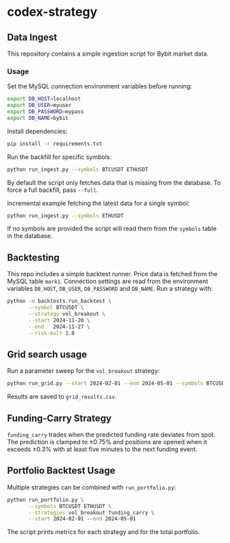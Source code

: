 # codex-strategy

## Data Ingest

This repository contains a simple ingestion script for Bybit market data.

### Usage

Set the MySQL connection environment variables before running:

```sh
export DB_HOST=localhost
export DB_USER=myuser
export DB_PASSWORD=mypass
export DB_NAME=bybit
```

Install dependencies:

```sh
pip install -r requirements.txt
```

Run the backfill for specific symbols:

```sh
python run_ingest.py --symbols BTCUSDT ETHUSDT
```

By default the script only fetches data that is missing from the database. To
force a full backfill, pass `--full`.

Incremental example fetching the latest data for a single symbol:

```sh
python run_ingest.py --symbols ETHUSDT
```

If no symbols are provided the script will read them from the `symbols` table in the database.

## Backtesting

This repo includes a simple backtest runner. Price data is fetched from the
MySQL table `mark1`. Connection settings are read from the environment variables
`DB_HOST`, `DB_USER`, `DB_PASSWORD` and `DB_NAME`.
Run a strategy with:

```sh
python -m backtests.run_backtest \
       --symbol BTCUSDT \
       --strategy vol_breakout \
       --start 2024-11-20 \
       --end   2024-11-27 \
       --risk-mult 1.0
```


## Grid search usage

Run a parameter sweep for the `vol_breakout` strategy:

```sh
python run_grid.py --start 2024-02-01 --end 2024-05-01 --symbols BTCUSDT ETHUSDT
```

Results are saved to `grid_results.csv`.


## Funding-Carry Strategy

`funding_carry` trades when the predicted funding rate deviates from spot. The prediction is clamped to ±0.75% and positions are opened when it exceeds ±0.3% with at least five minutes to the next funding event.

## Portfolio Backtest Usage

Multiple strategies can be combined with `run_portfolio.py`:

```sh
python run_portfolio.py \
       --symbols BTCUSDT ETHUSDT \
       --strategies vol_breakout funding_carry \
       --start 2024-02-01 --end 2024-05-01
```

The script prints metrics for each strategy and for the total portfolio.
